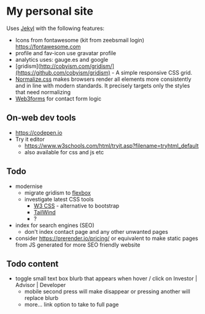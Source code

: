 # My personal site

Uses [Jekyl](https://jekyllrb.com/docs/step-by-step/01-setup/) with the following features:

* Icons from fontawesome (kit from zeebsmail login) https://fontawesome.com
* profile and fav-icon use gravatar profile
* analytics uses: gauge.es and google
* [gridism](http://cobyism.com/gridism/](https://github.com/cobyism/gridism) - A simple responsive CSS grid. 
* [Normalize.css](https://github.com/necolas/normalize.css/) makes browsers render all elements more consistently and in line with modern standards. It precisely targets only the styles that need normalizing
* [Web3forms](https://web3forms.com) for contact form logic

## On-web dev tools
* https://codepen.io
* Try it editor
  * https://www.w3schools.com/html/tryit.asp?filename=tryhtml_default
  * also available for css and js etc

## Todo
* modernise
  * migrate gridism to [flexbox](https://www.w3schools.com/css/css3_flexbox.asp)
  * investigate latest CSS tools
    * [W3 CSS](https://www.w3schools.com/w3css/w3css_intro.asp_) - alternative to bootstrap
    * [TailWind](https://tailwindcss.com/docs/installation)
    * ?
* index for search engines (SEO)
  * don't index contact page and any other unwanted pages
* consider https://prerender.io/pricing/ or equivalent to make static pages from JS generated for more SEO friendly website

## Todo content
* toggle small text box blurb that appears when hover / click on Investor | Advisor | Developer
  * mobile second press will make disappear or pressing another will replace blurb
  * more... link option to take to full page




